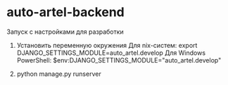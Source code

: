 # auto-artel-backend

Запуск с настройками для разработки

1) Установить переменную окружения
Для nix-систем: export DJANGO_SETTINGS_MODULE=auto_artel.develop
Для Windows PowerShell: $env:DJANGO_SETTINGS_MODULE="auto_artel.develop"

2) python manage.py runserver
